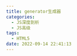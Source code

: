 ```yaml
---
title: generator生成器
categories:
  - JS深度剖析
  - JS高级
tags:
  - HTML5
date: 2022-09-14 22:41:13
---
```


